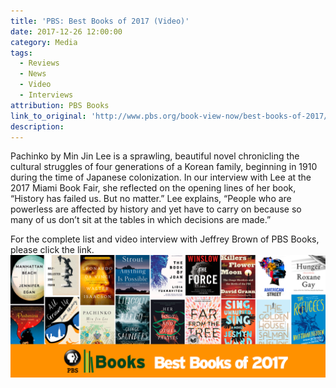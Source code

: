```yaml
---
title: 'PBS: Best Books of 2017 (Video)'
date: 2017-12-26 12:00:00
category: Media
tags:
  - Reviews
  - News
  - Video
  - Interviews
attribution: PBS Books
link_to_original: 'http://www.pbs.org/book-view-now/best-books-of-2017/'
description:
---
```



Pachinko by Min Jin Lee is a sprawling, beautiful novel chronicling the cultural struggles of four generations of a Korean family, beginning in 1910 during the time of Japanese colonization. In our interview with Lee at the 2017 Miami Book Fair, she reflected on the opening lines of her book, “History has failed us. But no matter.” Lee explains, “People who are powerless are affected by history and yet have to carry on because so many of us don’t sit at the tables in which decisions are made.”

For the complete list and video interview with Jeffrey Brown of PBS Books, please click the link. ![](/uploads/versions/best-books-2017-graphic-horizontal2---x----1440-560x---.png)